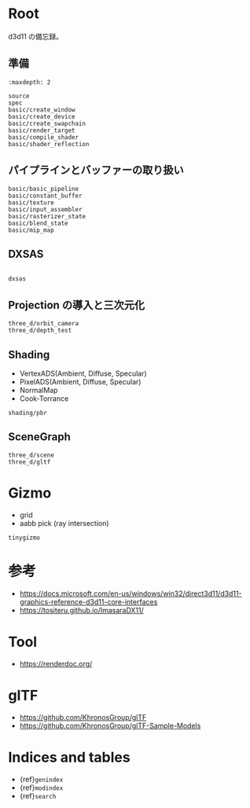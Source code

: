 # Root

d3d11 の備忘録。

## 準備

```{toctree}
:maxdepth: 2

source
spec
basic/create_window
basic/create_device
basic/create_swapchain
basic/render_target
basic/compile_shader
basic/shader_reflection
```

## パイプラインとバッファーの取り扱い

```{toctree}
basic/basic_pipeline
basic/constant_buffer
basic/texture
basic/input_assembler
basic/rasterizer_state
basic/blend_state
basic/mip_map
```

## DXSAS

```{toctree}

dxsas
```

## Projection の導入と三次元化

```{toctree}
three_d/orbit_camera
three_d/depth_test
```

## Shading

* VertexADS(Ambient, Diffuse, Specular)
* PixelADS(Ambient, Diffuse, Specular)
* NormalMap
* Cook-Torrance

```{toctree}
shading/pbr
```

## SceneGraph

```{toctree}
three_d/scene
three_d/gltf
```

# Gizmo

* grid
* aabb pick (ray intersection)

```{toctree}
tinygizmo
```

# 参考

* <https://docs.microsoft.com/en-us/windows/win32/direct3d11/d3d11-graphics-reference-d3d11-core-interfaces>
* <https://tositeru.github.io/ImasaraDX11/>

# Tool

* <https://renderdoc.org/>

# glTF

* <https://github.com/KhronosGroup/glTF>
* <https://github.com/KhronosGroup/glTF-Sample-Models>

# Indices and tables

* {ref}`genindex`
* {ref}`modindex`
* {ref}`search`
